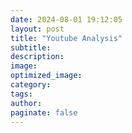 ```yaml
---
date: 2024-08-01 19:12:05
layout: post
title: "Youtube Analysis"
subtitle:
description:
image:
optimized_image:
category:
tags:
author:
paginate: false
---
```

